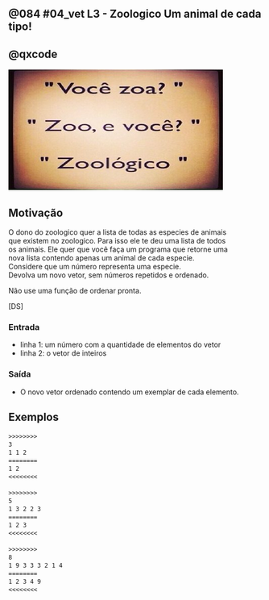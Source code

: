 ## @084 #04_vet L3 - Zoologico Um animal de cada tipo!
## @qxcode

![](capa.jpg)

## Motivação

O dono do zoologico quer a lista de todas as especies de animais  
que existem no zoologico. Para isso ele te deu uma lista de todos  
os animais. Ele quer que você faça um programa que retorne uma  
nova lista contendo apenas um animal de cada especie.  
Considere que um número representa uma especie.  
Devolva um novo vetor, sem números repetidos e ordenado.

Não use uma função de ordenar pronta.

\[DS\]

### Entrada

- linha 1: um número com a quantidade de elementos do vetor
- linha 2: o vetor de inteiros  

### Saída

- O novo vetor ordenado contendo um exemplar de cada elemento.

## Exemplos

```
>>>>>>>>
3
1 1 2
========
1 2
<<<<<<<<

>>>>>>>>
5
1 3 2 2 3
========
1 2 3
<<<<<<<<

>>>>>>>>
8
1 9 3 3 3 2 1 4
========
1 2 3 4 9
<<<<<<<<
```

#

<!---
>>>>>>>> 01
5
3 5 2 2 2
========
2 3 5
<<<<<<<<

>>>>>>>> 02
7
1 3 5 5 3 1 1
========
1 3 5
<<<<<<<<

>>>>>>>> 03
6
9 8 7 6 6 9
========
6 7 8 9
<<<<<<<<
--->